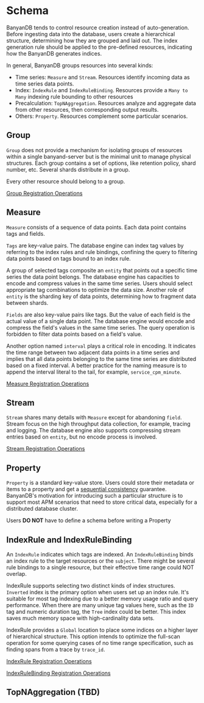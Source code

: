 # Schema

BanyanDB tends to control resource creation instead of auto-generation. Before ingesting data into the database, users create a hierarchical structure, determining how they are grouped and laid out. The index generation rule should be applied to the pre-defined resources, indicating how the BanyanDB generates indices.

In general, BanyanDB groups resources into several kinds:

* Time series: `Measure` and `Stream`. Resources identify incoming data as time series data points.
* Index: `IndexRule` and `IndexRuleBinding`. Resources provide a `Many to Many` indexing rule bounding to other resources
* Precalculation: `TopNAggregation`. Resources analyze and aggregate data from other resources, then corresponding output results.
* Others: `Property`. Resources complement some particular scenarios.

## Group

`Group` does not provide a mechanism for isolating groups of resources within a single banyand-server but is the minimal unit to manage physical structures. Each group contains a set of options, like retention policy, shard number, etc. Several shards distribute in a group.

Every other resource should belong to a group.

[Group Registration Operations](api-reference.md#groupregistryservice)

## Measure

`Measure` consists of a sequence of data points. Each data point contains tags and fields.

`Tags` are key-value pairs. The database engine can index tag values by referring to the index rules and rule bindings, confining the query to filtering data points based on tags bound to an index rule.

A group of selected tags composite an `entity` that points out a specific time series the data point belongs. The database engine has capacities to encode and compress values in the same time series. Users should select appropriate tag combinations to optimize the data size. Another role of `entity` is the sharding key of data points, determining how to fragment data between shards.

`Fields` are also key-value pairs like tags. But the value of each field is the actual value of a single data point. The database engine would encode and compress the field's values in the same time series. The query operation is forbidden to filter data points based on a field's value.

Another option named `interval` plays a critical role in encoding. It indicates the time range between two adjacent data points in a time series and implies that all data points belonging to the same time series are distributed based on a fixed interval. A better practice for the naming measure is to append the interval literal to the tail, for example, `service_cpm_minute`.

[Measure Registration Operations](api-reference.md#measureregistryservice)

## Stream

`Stream` shares many details with `Measure` except for abandoning `field`. Stream focus on the high throughput data collection, for example, tracing and logging. The database engine also supports compressing stream entries based on `entity`, but no encode process is involved.

[Stream Registration Operations](api-reference.md#streamregistryservice)

## Property

`Property` is a standard key-value store. Users could store their metadata or items to a property and get a [sequential consistency](https://en.wikipedia.org/wiki/Consistency_model#Sequential_consistency) guarantee. BanyanDB's motivation for introducing such a particular structure is to support most APM scenarios that need to store critical data, especially for a distributed database cluster.

Users __DO NOT__ have to define a schema before writing a Property

## IndexRule and IndexRuleBinding

An `IndexRule` indicates which tags are indexed. An `IndexRuleBinding` binds an index rule to the target resources or the `subject`. There might be several rule bindings to a single resource, but their effective time range could NOT overlap.

IndexRule supports selecting two distinct kinds of index structures. `Inverted` index is the primary option when users set up an index rule. It's suitable for most tag indexing due to a better memory usage ratio and query performance. When there are many unique tag values here, such as the `ID` tag and numeric duration tag, the `Tree` index could be better. This index saves much memory space with high-cardinality data sets.

IndexRule provides a `Global` location to place some indices on a higher layer of hierarchical structure. This option intends to optimize the full-scan operation for some querying cases of no time range specification, such as finding spans from a trace by `trace_id`.

[IndexRule Registration Operations](api-reference.md#indexruleregistryservice)

[IndexRuleBinding Registration Operations](api-reference.md#indexrulebindingregistryservice)

## TopNAggregation (TBD)
